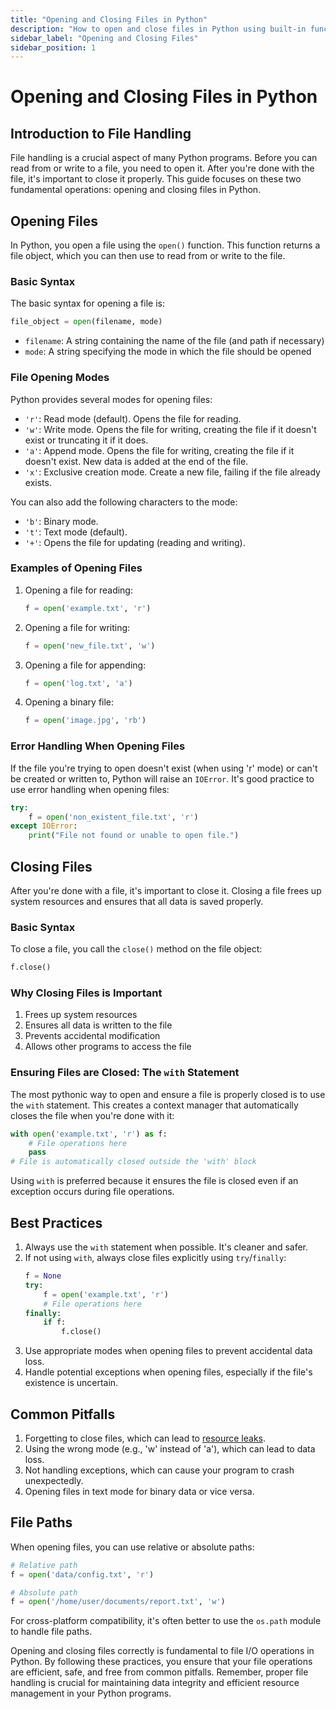```yaml
---
title: "Opening and Closing Files in Python"
description: "How to open and close files in Python using built-in functions."
sidebar_label: "Opening and Closing Files"
sidebar_position: 1
---
```

# Opening and Closing Files in Python

## Introduction to File Handling

File handling is a crucial aspect of many Python programs. Before you can read from or write to a file, you need to open it. After you're done with the file, it's important to close it properly. This guide focuses on these two fundamental operations: opening and closing files in Python.

## Opening Files

In Python, you open a file using the `open()` function. This function returns a file object, which you can then use to read from or write to the file.

### Basic Syntax

The basic syntax for opening a file is:

```python
file_object = open(filename, mode)
```

- `filename`: A string containing the name of the file (and path if necessary)
- `mode`: A string specifying the mode in which the file should be opened

### File Opening Modes

Python provides several modes for opening files:

- `'r'`: Read mode (default). Opens the file for reading.
- `'w'`: Write mode. Opens the file for writing, creating the file if it doesn't exist or truncating it if it does.
- `'a'`: Append mode. Opens the file for writing, creating the file if it doesn't exist. New data is added at the end of the file.
- `'x'`: Exclusive creation mode. Create a new file, failing if the file already exists.

You can also add the following characters to the mode:

- `'b'`: Binary mode.
- `'t'`: Text mode (default).
- `'+'`: Opens the file for updating (reading and writing).

### Examples of Opening Files

1. Opening a file for reading:
   ```python
   f = open('example.txt', 'r')
   ```

2. Opening a file for writing:
   ```python
   f = open('new_file.txt', 'w')
   ```

3. Opening a file for appending:
   ```python
   f = open('log.txt', 'a')
   ```

4. Opening a binary file:
   ```python
   f = open('image.jpg', 'rb')
   ```

### Error Handling When Opening Files

If the file you're trying to open doesn't exist (when using 'r' mode) or can't be created or written to, Python will raise an `IOError`. It's good practice to use error handling when opening files:

```python
try:
    f = open('non_existent_file.txt', 'r')
except IOError:
    print("File not found or unable to open file.")
```

## Closing Files

After you're done with a file, it's important to close it. Closing a file frees up system resources and ensures that all data is saved properly.

### Basic Syntax

To close a file, you call the `close()` method on the file object:

```python
f.close()
```

### Why Closing Files is Important

1. Frees up system resources
2. Ensures all data is written to the file
3. Prevents accidental modification
4. Allows other programs to access the file

### Ensuring Files are Closed: The `with` Statement

The most pythonic way to open and ensure a file is properly closed is to use the `with` statement. This creates a context manager that automatically closes the file when you're done with it:

```python
with open('example.txt', 'r') as f:
    # File operations here
    pass
# File is automatically closed outside the 'with' block
```

Using `with` is preferred because it ensures the file is closed even if an exception occurs during file operations.

## Best Practices

1. Always use the `with` statement when possible. It's cleaner and safer.
2. If not using `with`, always close files explicitly using `try`/`finally`:
   ```python
   f = None
   try:
       f = open('example.txt', 'r')
       # File operations here
   finally:
       if f:
           f.close()
   ```
3. Use appropriate modes when opening files to prevent accidental data loss.
4. Handle potential exceptions when opening files, especially if the file's existence is uncertain.

## Common Pitfalls

1. Forgetting to close files, which can lead to [resource leaks](/docs/universal-topics/resource-leaks).
2. Using the wrong mode (e.g., 'w' instead of 'a'), which can lead to data loss.
3. Not handling exceptions, which can cause your program to crash unexpectedly.
4. Opening files in text mode for binary data or vice versa.

## File Paths

When opening files, you can use relative or absolute paths:

```python
# Relative path
f = open('data/config.txt', 'r')

# Absolute path
f = open('/home/user/documents/report.txt', 'w')
```

For cross-platform compatibility, it's often better to use the `os.path` module to handle file paths.

Opening and closing files correctly is fundamental to file I/O operations in Python. By following these practices, you ensure that your file operations are efficient, safe, and free from common pitfalls. Remember, proper file handling is crucial for maintaining data integrity and efficient resource management in your Python programs.